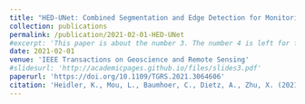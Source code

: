 ```yaml
---
title: "HED-UNet: Combined Segmentation and Edge Detection for Monitoring the Antarctic Coastline."
collection: publications
permalink: /publication/2021-02-01-HED-UNet
#excerpt: 'This paper is about the number 3. The number 4 is left for future work.'
date: 2021-02-01
venue: 'IEEE Transactions on Geoscience and Remote Sensing'
#slidesurl: 'http://academicpages.github.io/files/slides3.pdf'
paperurl: 'https://doi.org/10.1109/TGRS.2021.3064606'
citation: 'Heidler, K., Mou, L., Baumhoer, C., Dietz, A., Zhu, X. (2021): HED-UNet: Combined Segmentation and Edge Detection for Monitoring the Antarctic Coastline. IEEE Transactions on Geoscience and Remote Sensing. https://doi.org/10.1109/TGRS.2021.3064606.'
---
```

